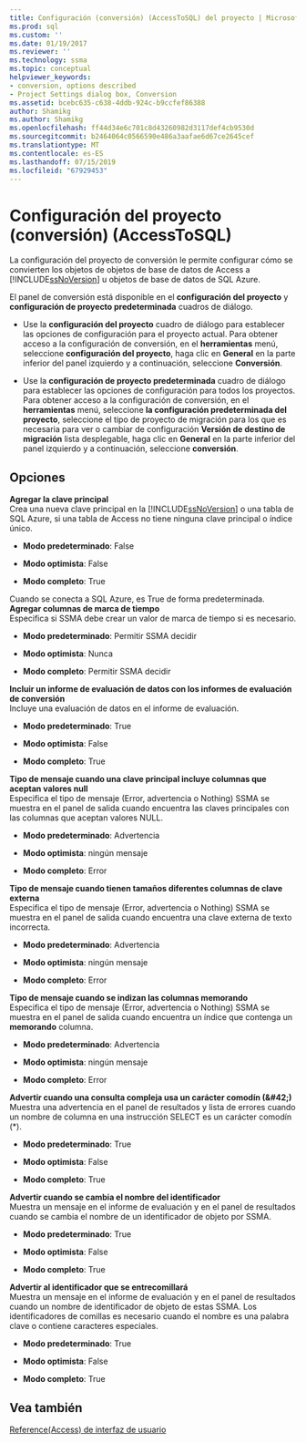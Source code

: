 ```yaml
---
title: Configuración (conversión) (AccessToSQL) del proyecto | Microsoft Docs
ms.prod: sql
ms.custom: ''
ms.date: 01/19/2017
ms.reviewer: ''
ms.technology: ssma
ms.topic: conceptual
helpviewer_keywords:
- conversion, options described
- Project Settings dialog box, Conversion
ms.assetid: bcebc635-c638-4ddb-924c-b9ccfef86388
author: Shamikg
ms.author: Shamikg
ms.openlocfilehash: ff44d34e6c701c8d43260982d3117def4cb9530d
ms.sourcegitcommit: b2464064c0566590e486a3aafae6d67ce2645cef
ms.translationtype: MT
ms.contentlocale: es-ES
ms.lasthandoff: 07/15/2019
ms.locfileid: "67929453"
---
```

# <a name="project-settings-conversion-accesstosql"></a>Configuración del proyecto (conversión) (AccessToSQL)
La configuración del proyecto de conversión le permite configurar cómo se convierten los objetos de objetos de base de datos de Access a [!INCLUDE[ssNoVersion](../../includes/ssnoversion-md.md)] u objetos de base de datos de SQL Azure.  
  
El panel de conversión está disponible en el **configuración del proyecto** y **configuración de proyecto predeterminada** cuadros de diálogo.  
  
-   Use la **configuración del proyecto** cuadro de diálogo para establecer las opciones de configuración para el proyecto actual. Para obtener acceso a la configuración de conversión, en el **herramientas** menú, seleccione **configuración del proyecto**, haga clic en **General** en la parte inferior del panel izquierdo y a continuación, seleccione  **Conversión**.  
  
-   Use la **configuración de proyecto predeterminada** cuadro de diálogo para establecer las opciones de configuración para todos los proyectos. Para obtener acceso a la configuración de conversión, en el **herramientas** menú, seleccione **la configuración predeterminada del proyecto**, seleccione el tipo de proyecto de migración para los que es necesaria para ver o cambiar de configuración  **Versión de destino de migración** lista desplegable, haga clic en **General** en la parte inferior del panel izquierdo y a continuación, seleccione **conversión**.  
  
## <a name="options"></a>Opciones  
**Agregar la clave principal**  
Crea una nueva clave principal en la [!INCLUDE[ssNoVersion](../../includes/ssnoversion-md.md)] o una tabla de SQL Azure, si una tabla de Access no tiene ninguna clave principal o índice único.  
  
-   **Modo predeterminado**: False  
  
-   **Modo optimista**: False  
  
-   **Modo completo**: True  
  
Cuando se conecta a SQL Azure, es True de forma predeterminada. **Agregar columnas de marca de tiempo**  
Especifica si SSMA debe crear un valor de marca de tiempo si es necesario.  
  
-   **Modo predeterminado**: Permitir SSMA decidir  
  
-   **Modo optimista**: Nunca  
  
-   **Modo completo**: Permitir SSMA decidir  
  
**Incluir un informe de evaluación de datos con los informes de evaluación de conversión**  
Incluye una evaluación de datos en el informe de evaluación.  
  
-   **Modo predeterminado**: True  
  
-   **Modo optimista**: False  
  
-   **Modo completo**: True  
  
**Tipo de mensaje cuando una clave principal incluye columnas que aceptan valores null**  
Especifica el tipo de mensaje (Error, advertencia o Nothing) SSMA se muestra en el panel de salida cuando encuentra las claves principales con las columnas que aceptan valores NULL.  
  
-   **Modo predeterminado**: Advertencia  
  
-   **Modo optimista**: ningún mensaje  
  
-   **Modo completo**: Error  
  
**Tipo de mensaje cuando tienen tamaños diferentes columnas de clave externa**  
Especifica el tipo de mensaje (Error, advertencia o Nothing) SSMA se muestra en el panel de salida cuando encuentra una clave externa de texto incorrecta.  
  
-   **Modo predeterminado**: Advertencia  
  
-   **Modo optimista**: ningún mensaje  
  
-   **Modo completo**: Error  
  
**Tipo de mensaje cuando se indizan las columnas memorando**  
Especifica el tipo de mensaje (Error, advertencia o Nothing) SSMA se muestra en el panel de salida cuando encuentra un índice que contenga un **memorando** columna.  
  
-   **Modo predeterminado**: Advertencia  
  
-   **Modo optimista**: ningún mensaje  
  
-   **Modo completo**: Error  
  
**Advertir cuando una consulta compleja usa un carácter comodín (\&#42;)**  
Muestra una advertencia en el panel de resultados y lista de errores cuando un nombre de columna en una instrucción SELECT es un carácter comodín (*).  
  
-   **Modo predeterminado**: True  
  
-   **Modo optimista**: False  
  
-   **Modo completo**: True  
  
**Advertir cuando se cambia el nombre del identificador**  
Muestra un mensaje en el informe de evaluación y en el panel de resultados cuando se cambia el nombre de un identificador de objeto por SSMA.  
  
-   **Modo predeterminado**: True  
  
-   **Modo optimista**: False  
  
-   **Modo completo**: True  
  
**Advertir al identificador que se entrecomillará**  
Muestra un mensaje en el informe de evaluación y en el panel de resultados cuando un nombre de identificador de objeto de estas SSMA. Los identificadores de comillas es necesario cuando el nombre es una palabra clave o contiene caracteres especiales.  
  
-   **Modo predeterminado**: True  
  
-   **Modo optimista**: False  
  
-   **Modo completo**: True  
  
## <a name="see-also"></a>Vea también  
[Reference(Access) de interfaz de usuario](https://msdn.microsoft.com/af24c303-4a41-449b-9c86-d6558a97e839)  
  
